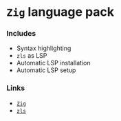 # `Zig` language pack

### Includes

- Syntax highlighting
- `zls` as LSP
- Automatic LSP installation
- Automatic LSP setup

### Links

- [`Zig`](https://ziglang.org/)
- [`zls`](https://github.com/zigtools/zls)
